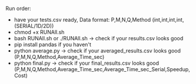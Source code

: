 Run order:
- have your tests.csv ready, Data format: P,M,N,Q,Method (int,int,int,int,(SERIAL/1D/2D))
- chmod +x RUNAll.sh 
- bash RUNAll.sh or ./RUNAll.sh         -> check if your results.csv looks good
- pip install pandas if you haven't 
- python average.py                     -> check if your averaged_results.csv looks good (P,M,N,Q,Method,Average_Time_sec)
- python final.py                       -> check if your final_results.csv looks good (P,M,N,Q,Method,Average_Time_sec,Average_Time_sec_Serial,Speedup,Cost)
